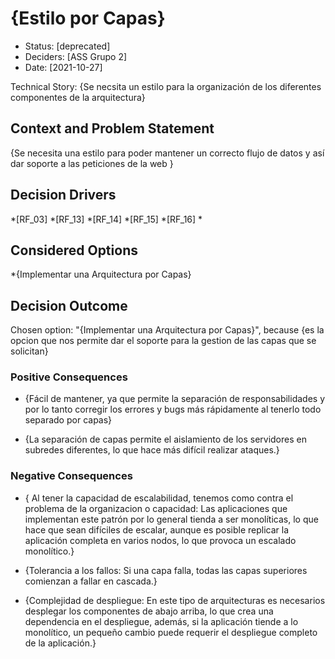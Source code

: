 # {Estilo por Capas}

* Status: [deprecated]
* Deciders: [ASS Grupo 2]
* Date: [2021-10-27] 


Technical Story: {Se necsita un estilo para la organización de los diferentes componentes de la arquitectura} 

## Context and Problem Statement

{Se necesita una estilo para poder mantener un correcto flujo de datos y así dar soporte a las peticiones de la web }

## Decision Drivers <!-- optional -->
*[RF_03]
*[RF_13]
*[RF_14]
*[RF_15]
*[RF_16]
*

## Considered Options
*{Implementar una Arquitectura por Capas}


## Decision Outcome

Chosen option: "{Implementar una Arquitectura por Capas}", because {es la opcion que nos permite dar el soporte para la gestion de las capas que se solicitan}

### Positive Consequences 


* {Fácil de mantener, ya que permite la separación de responsabilidades y por lo tanto corregir los errores y bugs más rápidamente al tenerlo todo separado por capas}

* {La separación de capas permite el aislamiento de los servidores en subredes diferentes, lo que hace más difícil realizar ataques.}



### Negative Consequences
* { Al tener la capacidad de escalabilidad, tenemos como contra el problema de la organizacion o capacidad: Las aplicaciones que implementan este patrón
por lo general tienda a ser monolíticas, lo que hace que sean difíciles de escalar, aunque es posible replicar la aplicación completa en varios nodos, lo que provoca un escalado monolítico.}


* {Tolerancia a los fallos: Si una capa falla, todas las capas superiores comienzan a fallar en cascada.}

* {Complejidad de despliegue: En este tipo de arquitecturas es necesarios desplegar los componentes de abajo arriba, lo que crea una dependencia en el despliegue, además, si la aplicación tiende a lo monolítico, un pequeño cambio puede requerir el despliegue completo de la aplicación.}



